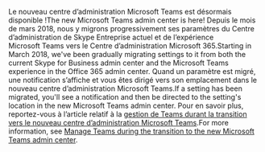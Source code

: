 <span data-ttu-id="ffbb1-101">Le nouveau centre d’administration Microsoft Teams est désormais disponible !</span><span class="sxs-lookup"><span data-stu-id="ffbb1-101">The new Microsoft Teams admin center is here!</span></span> <span data-ttu-id="ffbb1-102">Depuis le mois de mars 2018, nous y migrons progressivement ses paramètres du Centre d’administration de Skype Entreprise actuel et de l’expérience Microsoft Teams vers le Centre d’administration Microsoft 365.</span><span class="sxs-lookup"><span data-stu-id="ffbb1-102">Starting in March 2018, we've been gradually migrating settings to it from both the current Skype for Business admin center and the Microsoft Teams experience in the Office 365 admin center.</span></span> <span data-ttu-id="ffbb1-103">Quand un paramètre est migré, une notification s’affiche et vous êtes dirigé vers son emplacement dans le nouveau centre d’administration Microsoft Teams.</span><span class="sxs-lookup"><span data-stu-id="ffbb1-103">If a setting has been migrated, you'll see a notification and then be directed to the setting's location in the new Microsoft Teams admin center.</span></span> <span data-ttu-id="ffbb1-104">Pour en savoir plus, reportez-vous à l’article relatif à la [gestion de Teams durant la transition vers le nouveau centre d’administration Microsoft Teams](../manage-teams-skypeforbusiness-admin-center.md).</span><span class="sxs-lookup"><span data-stu-id="ffbb1-104">For more information, see [Manage Teams during the transition to the new Microsoft Teams admin center](../manage-teams-skypeforbusiness-admin-center.md).</span></span>
